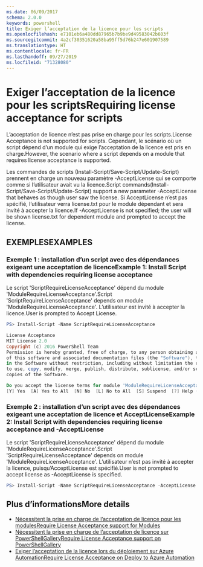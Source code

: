 ```yaml
---
ms.date: 06/09/2017
schema: 2.0.0
keywords: powershell
title: Exiger l’acceptation de la licence pour les scripts
ms.openlocfilehash: e7101eb6a480dd87965b7b9be9d49583042b603f
ms.sourcegitcommit: 4a2cf30351620a58ba95ff5d76b247e601907589
ms.translationtype: HT
ms.contentlocale: fr-FR
ms.lasthandoff: 09/27/2019
ms.locfileid: "71328080"
---
```

# <a name="requiring-license-acceptance-for-scripts"></a><span data-ttu-id="233fc-103">Exiger l’acceptation de la licence pour les scripts</span><span class="sxs-lookup"><span data-stu-id="233fc-103">Requiring license acceptance for scripts</span></span>

<span data-ttu-id="233fc-104">L’acceptation de licence n’est pas prise en charge pour les scripts.</span><span class="sxs-lookup"><span data-stu-id="233fc-104">License Acceptance is not supported for scripts.</span></span> <span data-ttu-id="233fc-105">Cependant, le scénario où un script dépend d’un module qui exige l’acceptation de la licence est pris en charge.</span><span class="sxs-lookup"><span data-stu-id="233fc-105">However, the scenario where a script depends on a module that requires license acceptance is supported.</span></span>

<span data-ttu-id="233fc-106">Les commandes de scripts (Install-Script/Save-Script/Update-Script) prennent en charge un nouveau paramètre -AcceptLicense qui se comporte comme si l’utilisateur avait vu la licence.</span><span class="sxs-lookup"><span data-stu-id="233fc-106">Script commands(Install-Script/Save-Script/Update-Script) support a new parameter -AcceptLicense that behaves as though user saw the license.</span></span> <span data-ttu-id="233fc-107">Si AcceptLicense n’est pas spécifié, l’utilisateur verra license.txt pour le module dépendant et sera invité à accepter la licence.</span><span class="sxs-lookup"><span data-stu-id="233fc-107">If -AcceptLicense is not specified; the user will be shown license.txt for dependent module and prompted to accept the license.</span></span>

## <a name="examples"></a><span data-ttu-id="233fc-108">EXEMPLES</span><span class="sxs-lookup"><span data-stu-id="233fc-108">EXAMPLES</span></span>

### <a name="example-1-install-script-with-dependencies-requiring-license-acceptance"></a><span data-ttu-id="233fc-109">Exemple 1 : installation d’un script avec des dépendances exigeant une acceptation de licence</span><span class="sxs-lookup"><span data-stu-id="233fc-109">Example 1: Install Script with dependencies requiring license acceptance</span></span>

<span data-ttu-id="233fc-110">Le script 'ScriptRequireLicenseAcceptance' dépend du module 'ModuleRequireLicenseAcceptance'.</span><span class="sxs-lookup"><span data-stu-id="233fc-110">Script 'ScriptRequireLicenseAcceptance' depends on module 'ModuleRequireLicenseAcceptance'.</span></span> <span data-ttu-id="233fc-111">L’utilisateur est invité à accepter la licence.</span><span class="sxs-lookup"><span data-stu-id="233fc-111">User is prompted to Accept License.</span></span>

```PowerShell
PS> Install-Script -Name ScriptRequireLicenseAcceptance

License Acceptance
MIT License 2.0
Copyright (c) 2016 PowerShell Team
Permission is hereby granted, free of charge, to any person obtaining a copy
of this software and associated documentation files (the "Software"), to deal
in the Software without restriction, including without limitation the rights
to use, copy, modify, merge, publish, distribute, sublicense, and/or sell
copies of the Software.

Do you accept the license terms for module 'ModuleRequireLicenseAcceptance'.
[Y] Yes  [A] Yes to All  [N] No  [L] No to All  [S] Suspend  [?] Help (default is "N"):
```

### <a name="example-2-install-script-with-dependencies-requiring-license-acceptance-and--acceptlicense"></a><span data-ttu-id="233fc-112">Exemple 2 : installation d’un script avec des dépendances exigeant une acceptation de licence et AcceptLicense</span><span class="sxs-lookup"><span data-stu-id="233fc-112">Example 2: Install Script with dependencies requiring license acceptance and -AcceptLicense</span></span>

<span data-ttu-id="233fc-113">Le script 'ScriptRequireLicenseAcceptance' dépend du module 'ModuleRequireLicenseAcceptance'.</span><span class="sxs-lookup"><span data-stu-id="233fc-113">Script 'ScriptRequireLicenseAcceptance' depends on module 'ModuleRequireLicenseAcceptance'.</span></span> <span data-ttu-id="233fc-114">L’utilisateur n’est pas invité à accepter la licence, puisqu’AcceptLicense est spécifié.</span><span class="sxs-lookup"><span data-stu-id="233fc-114">User is not prompted to accept license as -AcceptLicense is specified.</span></span>

```PowerShell
PS> Install-Script -Name ScriptRequireLicenseAcceptance -AcceptLicense
```

## <a name="more-details"></a><span data-ttu-id="233fc-115">Plus d’informations</span><span class="sxs-lookup"><span data-stu-id="233fc-115">More details</span></span>

- [<span data-ttu-id="233fc-116">Nécessitent la prise en charge de l’acceptation de licence pour les modules</span><span class="sxs-lookup"><span data-stu-id="233fc-116">Require License Acceptance support for Modules</span></span>](module-license-acceptance.md)
- [<span data-ttu-id="233fc-117">Nécessitent la prise en charge de l’acceptation de licence sur PowerShellGallery</span><span class="sxs-lookup"><span data-stu-id="233fc-117">Require License Acceptance support on PowerShellGallery</span></span>](../how-to/working-with-packages/packages-that-require-license-acceptance.md)
- [<span data-ttu-id="233fc-118">Exiger l’acceptation de la licence lors du déploiement sur Azure Automation</span><span class="sxs-lookup"><span data-stu-id="233fc-118">Require License Acceptance on Deploy to Azure Automation</span></span>](../how-to/working-with-packages/deploy-to-azure-automation.md)
